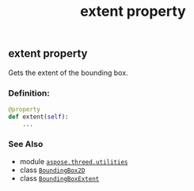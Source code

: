 ﻿---
title: extent property
second_title: Aspose.3D for Python via .NET API References
description: 
type: docs
weight: 60
url: /aspose.threed.utilities/boundingbox2d/extent/
is_root: false
---

## extent property


Gets the extent of the bounding box.
### Definition:
```python
@property
def extent(self):
    ...
```

### See Also
* module [`aspose.threed.utilities`](../../)
* class [`BoundingBox2D`](/3d/python-net/aspose.threed.utilities/boundingbox2d)
* class [`BoundingBoxExtent`](/3d/python-net/aspose.threed.utilities/boundingboxextent)
